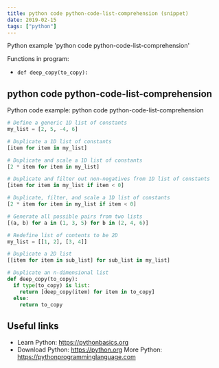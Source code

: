 ```yaml
---
title: python code python-code-list-comprehension (snippet)
date: 2019-02-15
tags: ["python"]
---
```

Python example 'python code python-code-list-comprehension'

Functions in program: 
* `def deep_copy(to_copy): `

## python code python-code-list-comprehension

Python code example: python code python-code-list-comprehension

```python
# Define a generic 1D list of constants
my_list = [2, 5, -4, 6]

# Duplicate a 1D list of constants
[item for item in my_list]

# Duplicate and scale a 1D list of constants
[2 * item for item in my_list]

# Duplicate and filter out non-negatives from 1D list of constants
[item for item in my_list if item < 0]

# Duplicate, filter, and scale a 1D list of constants
[2 * item for item in my_list if item < 0]

# Generate all possible pairs from two lists
[(a, b) for a in (1, 3, 5) for b in (2, 4, 6)]

# Redefine list of contents to be 2D
my_list = [[1, 2], [3, 4]]

# Duplicate a 2D list
[[item for item in sub_list] for sub_list in my_list]

# Duplicate an n-dimensional list
def deep_copy(to_copy): 
  if type(to_copy) is list: 
    return [deep_copy(item) for item in to_copy] 
  else: 
    return to_copy


```

## Useful links

- Learn Python: https://pythonbasics.org
- Download Python: https://python.org
More Python: https://pythonprogramminglanguage.com
